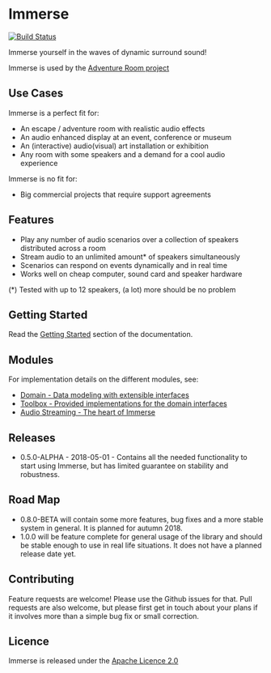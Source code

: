 # Immerse

[![Build Status](https://travis-ci.org/ewjmulder/immerse.svg?branch=master)](https://travis-ci.org/ewjmulder/immerse)

Immerse yourself in the waves of dynamic surround sound!

Immerse is used by the [Adventure Room project](https://github.com/adventure-room)

## Use Cases

Immerse is a perfect fit for:
* An escape / adventure room with realistic audio effects
* An audio enhanced display at an event, conference or museum
* An (interactive) audio(visual) art installation or exhibition
* Any room with some speakers and a demand for a cool audio experience

Immerse is no fit for:
* Big commercial projects that require support agreements

## Features

* Play any number of audio scenarios over a collection of speakers distributed across a room
* Stream audio to an unlimited amount* of speakers simultaneously
* Scenarios can respond on events dynamically and in real time
* Works well on cheap computer, sound card and speaker hardware

(*) Tested with up to 12 speakers, (a lot) more should be no problem

## Getting Started

Read the [Getting Started](docs/GETTING_STARTED.md) section of the documentation.

## Modules

For implementation details on the different modules, see:
* [Domain - Data modeling with extensible interfaces](domain/README.md)
* [Toolbox - Provided implementations for the domain interfaces](toolbox/README.md)
* [Audio Streaming - The heart of Immerse](audio-streaming/README.md)

## Releases

* 0.5.0-ALPHA - 2018-05-01 - Contains all the needed functionality to start using Immerse, but has limited guarantee on stability and robustness.

## Road Map

* 0.8.0-BETA will contain some more features, bug fixes and a more stable system in general. It is planned for autumn 2018.
* 1.0.0 will be feature complete for general usage of the library and should be stable enough to use in real life situations. It does not have a planned release date yet.

## Contributing

Feature requests are welcome! Please use the Github issues for that.
Pull requests are also welcome, but please first get in touch about your plans if it involves more than a simple bug fix or small correction.

## Licence

Immerse is released under the [Apache Licence 2.0](https://www.apache.org/licenses/LICENSE-2.0)
